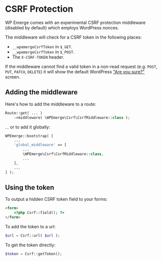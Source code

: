 # CSRF Protection

WP Emerge comes with an experimental CSRF protection middleware (disabled by default) which employs WordPress nonces.

The middleware will check for a CSRF token in the following places:
- `__wpemergeCsrfToken` in `$_GET`.
- `__wpemergeCsrfToken` in `$_POST`.
- The `X-CSRF-TOKEN` header.

If the middleware cannot find a valid token in a non-read request (e.g. `POST`, `PUT`, `PATCH`, `DELETE`) it will show the default WordPress ["Are you sure?"](https://codex.wordpress.org/Function_Reference/wp_nonce_ays) screen.

## Adding the middleware

Here's how to add the middleware to a route:
```php
Route::get( ... )
    ->middleware( \WPEmerge\Csrf\CsrfMiddleware::class );
```

... or to add it globally:
```php
WPEmerge::bootstrap( [
    ...
    'global_middleware' => [
        ...
        \WPEmerge\Csrf\CsrfMiddleware::class,
        ...
    ],
    ...
] );
```

## Using the token

To output a hidden CSRF token field to your forms:
```html
<form>
    <?php Csrf::field(); ?>
</form>
```

To add the token to a url:
```php
$url = Csrf::url( $url );
```

To get the token directly:
```php
$token = Csrf::getToken();
```
